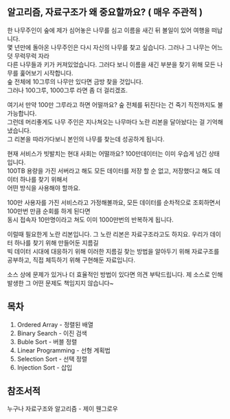 ## 알고리즘, 자료구조가 왜 중요할까요? ( 매우 주관적 )

한 나무주인이 숲에 제가 심어놓은 나무를 심고 이름을 새긴 뒤 볼일이 있어 여행을 떠납니다.  
몇 년만에 돌아온 나무주인은 다시 자신의 나무를 찾고 싶습니다. 그러나 그 나무는 어느덧 무럭무럭 자라  
다른 나무들과 키가 커져있었습니다. 그러다 보니 이름을 새긴 부분을 찾기 위해 모든 나무를 훑어보기 시작합니다.  
숲 전체에 10그루의 나무만 있다면 금방 찾을 것입니다.  
그러나 100그루, 1000그루 라면 좀 더 걸리겠죠. 

여기서 만약 100만 그루라고 하면 어떨까요? 숲 전체를 뒤진다는 건 죽기 직전까지도 불가능합니다.  
그런데 머리좋게도 나무 주인은 지나쳐오는 나무마다 노란 리본을 달아놨다는 걸 기억해냈습니다.  
그 리본을 따라가다보니 본인의 나무를 찾는데 성공하게 됩니다.  

현재 서비스가 빗발치는 현대 사회는 어떨까요? 100만데이터는 이미 우습게 넘긴 상태입니다.  
100TB 용량을 가진 서버라고 해도 모든 데이터를 저장 할 순 없고, 저장했다고 해도 데이터 하나를 찾기 위해서  
어떤 방식을 사용해야 할까요.   

100만 사용자를 가진 서비스라고 가정해볼까요, 모든 데이터를 순차적으로 조회하면서 100만번 만큼 순회를 하게 된다면  
동시 접속자 10만명이라고 쳐도 이미 1000만번의 반복하게 됩니다.  

이럴때 필요한게 노란 리본입니다. 그 노란 리본은 자료구조라고도 하지요. 우리가 데이터 하나를 찾기 위해 만들어둔 지름길  
빅 데이터 시대에 대응하기 위해 이러한 지름길 찾는 방법을 알아두기 위해 자료구조를 공부하고, 직접 체득하기 위해 구현해둔 자료입니다.

소스 상에 문제가 있거나 더 효율적인 방법이 있다면 의견 부탁드립니다.
제 소스로 인해 발생한 그 어떤 문제도 책임지지 않습니다~


## 목차
1. Ordered Array - 정렬된 배열
2. Binary Search - 이진 검색
3. Buble Sort - 버블 정렬
4. Linear Programming - 선형 계획법
5. Selection Sort - 선택 정렬
6. Injection Sort - 삽입 

## 참조서적
누구나 자료구조와 알고리즘 - 제이 웬그로우
